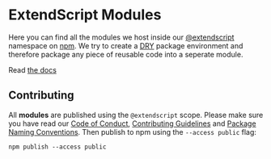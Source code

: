 # ExtendScript Modules
Here you can find all the modules we host inside our [@extendscript](https://www.npmjs.com/org/extendscript) namespace on [npm](https://www.npmjs.com). We try to create a [DRY](https://en.wikipedia.org/wiki/Don%27t_repeat_yourself) package environment and therefore package any piece of reusable code into a seperate module.

Read [the docs](./docs/README.md)


## Contributing
All **modules** are published using the `@extendscript` scope. Please make sure you have read our [Code of Conduct](), [Contributing Guidelines]() and [Package Naming Conventions](). Then publish to npm using the `--access public` flag:

    npm publish --access public